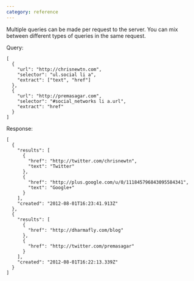 ```yaml
---
category: reference
---
```


Multiple queries can be made per request to the server. You can mix between 
different types of queries in the same request.

Query:

    [
      {
        "url": "http://chrisnewtn.com",
        "selector": "ul.social li a",
        "extract": ["text", "href"]
      },
      {
        "url": "http://premasagar.com",
        "selector": "#social_networks li a.url",
        "extract": "href"
      }
    ]

Response:

    [
      {
        "results": [
          {
            "href": "http://twitter.com/chrisnewtn",
            "text": "Twitter"
          },
          {
            "href": "http://plus.google.com/u/0/111845796843095584341",
            "text": "Google+"
          }
        ],
        "created": "2012-08-01T16:23:41.913Z"
      },
      {
        "results": [
          {
            "href": "http://dharmafly.com/blog"
          },
          {
            "href": "http://twitter.com/premasagar"
          }
        ],
        "created": "2012-08-01T16:22:13.339Z"
      }
    ]